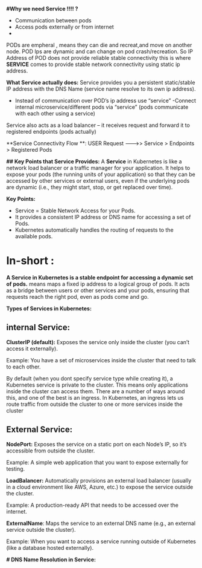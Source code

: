 **#Why we need Service !!!! ?**

- Communication between pods
- Access pods externally or from internet
- 
PODs are empheral , means they can die and recreat,and move on another node.  POD Ips are dynamic and can change on pod crash/recreation.
So IP Address of POD does not provide reliable stable connectivity this is where **SERVICE** comes to provide stable network connectivity using static ip address.

**What Service actually does:**
Service provides you a persistent static/stable IP address with the DNS Name (service name resolve to its own ip address).
- Instead of communication over POD’s ip address use “service”
-Connect internal microservice/different pods via “service” (pods communicate with each other using a service)

Service also acts as a load balancer – it receives request and forward it to registered endpoints (pods actually)

**Service Connectivity Flow **:   USER Request --->> Service > Endpoints > Registered Pods



**## Key Points that Service Provides:**
A **Service** in Kubernetes is like a network load balancer or a traffic manager for your application.
It helps to expose your pods (the running units of your application) so that they can be accessed by other services or external users, even if the underlying pods are dynamic (i.e., they might start, stop, or get replaced over time).

**Key Points:**
- Service = Stable Network Access for your Pods.
- It provides a consistent IP address or DNS name for accessing a set of Pods.
- Kubernetes automatically handles the routing of requests to the available pods.


# **In-short :**
**A Service in Kubernetes is a stable endpoint for accessing a dynamic set of pods.** means maps a fixed ip address to a logical group of pods.
It acts as a bridge between users or other services and your pods, ensuring that requests reach the right pod, even as pods come and go.



**Types of Services in Kubernetes:**

## internal Service:

**ClusterIP (default):** 
Exposes the service only inside the cluster (you can’t access it externally).

Example: You have a set of microservices inside the cluster that need to talk to each other.

By default (when you dont specify service type while creating it), a Kubernetes service is private to the cluster. This means only applications inside the cluster can access them. There are a number of ways around this, and one of the best is an ingress. In Kubernetes, an ingress lets us route traffic from outside the cluster to one or more services inside the cluster

## External Service:

**NodePort:** 
Exposes the service on a static port on each Node’s IP, so it’s accessible from outside the cluster.

Example: A simple web application that you want to expose externally for testing.

**LoadBalancer:**
Automatically provisions an external load balancer (usually in a cloud environment like AWS, Azure, etc.) to expose the service outside the cluster.

Example: A production-ready API that needs to be accessed over the internet.

**ExternalName**:
Maps the service to an external DNS name (e.g., an external service outside the cluster).

Example: When you want to access a service running outside of Kubernetes (like a database hosted externally).



**# DNS Name Resolution in Service:**
